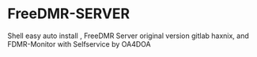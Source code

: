 # FreeDMR-SERVER

Shell easy auto install , FreeDMR Server original version gitlab haxnix, and FDMR-Monitor with Selfservice by OA4DOA

#
